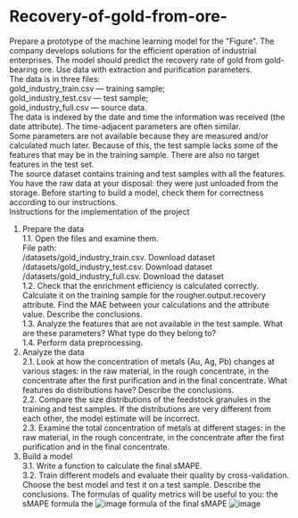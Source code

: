 # Recovery-of-gold-from-ore-
Prepare a prototype of the machine learning model for the "Figure". The company develops solutions for the efficient operation of industrial enterprises.  The model should predict the recovery rate of gold from gold-bearing ore. Use data with extraction and purification parameters.  
The data is in three files:  
gold_industry_train.csv — training sample;  
gold_industry_test.csv — test sample;  
gold_industry_full.csv — source data.  
The data is indexed by the date and time the information was received (the date attribute). The time-adjacent parameters are often similar.  
Some parameters are not available because they are measured and/or calculated much later. Because of this, the test sample lacks some of the features that may be in the training sample. There are also no target features in the test set.  
The source dataset contains training and test samples with all the features.  
You have the raw data at your disposal: they were just unloaded from the storage. Before starting to build a model, check them for correctness according to our instructions.  
Instructions for the implementation of the project  
1. Prepare the data  
1.1. Open the files and examine them.  
File path:  
/datasets/gold_industry_train.csv. Download dataset  
/datasets/gold_industry_test.csv. Download dataset  
/datasets/gold_industry_full.csv. Download the dataset  
1.2. Check that the enrichment efficiency is calculated correctly. Calculate it on the training sample for the rougher.output.recovery attribute. Find the MAE between your calculations and the attribute value. Describe the conclusions.  
1.3. Analyze the features that are not available in the test sample. What are these parameters? What type do they belong to?  
1.4. Perform data preprocessing.  
2. Analyze the data  
2.1. Look at how the concentration of metals (Au, Ag, Pb) changes at various stages: in the raw material, in the rough concentrate, in the concentrate after the first purification and in the final concentrate. What features do distributions have? Describe the conclusions.  
2.2. Compare the size distributions of the feedstock granules in the training and test samples. If the distributions are very different from each other, the model estimate will be incorrect.  
2.3. Examine the total concentration of metals at different stages: in the raw material, in the rough concentrate, in the concentrate after the first purification and in the final concentrate.  
3. Build a model  
3.1. Write a function to calculate the final sMAPE.  
3.2. Train different models and evaluate their quality by cross-validation. Choose the best model and test it on a test sample. Describe the conclusions.
The formulas of quality metrics will be useful to you:
the sMAPE formula the
![image](https://github.com/Mishallo/Recovery-of-gold-from-ore-/assets/167329415/d2336b23-6c79-4118-8243-2b0aaa189aa9)
formula of the final sMAPE
![image](https://github.com/Mishallo/Recovery-of-gold-from-ore-/assets/167329415/315fa97b-d17a-449f-b3b3-366b7393af42)
